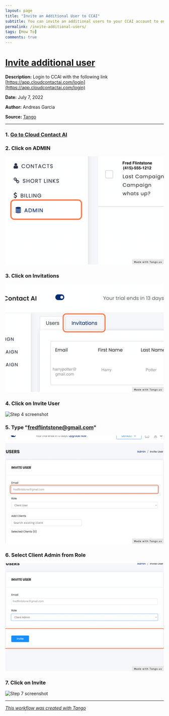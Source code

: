 ```yaml
---
layout: page
title: "Invite an Additional User to CCAI"
subtitle: You can invite an additional users to your CCAI account to enable them to manage the outbound process
permalink: /invite-additional-users/
tags: [How To]
comments: true
---
```


# [Invite additional user](https://app.tango.us/app/workflow/47171a7e-5c0a-4fc6-9b72-c48264d1ece1?utm_source=markdown&utm_medium=markdown&utm_campaign=workflow%20export%20links)

__Description:__ 
Login to CCAI with the following link [https://app.cloudcontactai.com/login](https://app.cloudcontactai.com/login)


__Date:__ July 7, 2022

__Author:__ Andreas Garcia

__Source:__ [Tango](https://app.tango.us/app/workflow/47171a7e-5c0a-4fc6-9b72-c48264d1ece1?utm_source=markdown&utm_medium=markdown&utm_campaign=workflow%20export%20links)

***

### 1. [Go to Cloud Contact AI](https://app.cloudcontactai.com/inbox)


### 2. Click on ADMIN
![Step 2 screenshot](/assets/img/invite-additional-user-2.png)



### 3. Click on Invitations
![Step 3 screenshot](/assets/img/invite-additional-user-3.png)



### 4. Click on  Invite User
![Step 4 screenshot](https://images.tango.us/public/screenshot_02727cc6-33d0-451c-a57e-68d9826971ce.png?crop=focalpoint&fit=crop&fp-x=0.2911&fp-y=0.2310&fp-z=2.3334&w=1200&mark-w=0.2&mark-pad=0&mark64=aHR0cHM6Ly9pbWFnZXMudGFuZ28udXMvc3RhdGljL21hZGUtd2l0aC10YW5nby13YXRlcm1hcmsucG5n&ar=2248%3A1528)


### 5. Type "fredflintstone@gmail.com"
![Step 5 screenshot](/assets/img/invite-additional-user-5-copy.jpg)


### 6. Select Client Admin from Role
![Step 6 screenshot](/assets/img/invite-additional-user-6.png)


### 7. Click on Invite
![Step 7 screenshot](https://images.tango.us/public/screenshot_2014bd22-924e-4e53-bae0-fd5ae49f83da.png?crop=focalpoint&fit=crop&fp-x=0.2827&fp-y=0.6911&fp-z=2.5976&w=1200&mark-w=0.2&mark-pad=0&mark64=aHR0cHM6Ly9pbWFnZXMudGFuZ28udXMvc3RhdGljL21hZGUtd2l0aC10YW5nby13YXRlcm1hcmsucG5n&ar=2248%3A1528)


***
_[This workflow was created with Tango](https://app.tango.us/app/workflow/47171a7e-5c0a-4fc6-9b72-c48264d1ece1?utm_source=markdown&utm_medium=markdown&utm_campaign=workflow%20export%20links)_